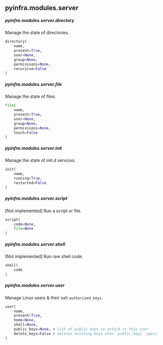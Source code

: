 ## pyinfra.modules.server


##### pyinfra.modules.server.directory

Manage the state of directories.

```py
directory(
    name,
    present=True,
    user=None,
    group=None,
    permissions=None,
    recursive=False
)
```


##### pyinfra.modules.server.file

Manage the state of files.

```py
file(
    name,
    present=True,
    user=None,
    group=None,
    permissions=None,
    touch=False
)
```


##### pyinfra.modules.server.init

Manage the state of init.d services.

```py
init(
    name,
    running=True,
    restarted=False
)
```


##### pyinfra.modules.server.script

[Not implemented] Run a script or file.

```py
script(
    code=None,
    file=None
)
```


##### pyinfra.modules.server.shell

[Not implemented] Run raw shell code.

```py
shell(
    code
)
```


##### pyinfra.modules.server.user

Manage Linux users & their ssh `authorized_keys`.

```py
user(
    name,
    present=True,
    home=None,
    shell=None,
    public_keys=None, # list of public keys to attach to this user
    delete_keys=False # deletes existing keys when `public_keys` specified
)
```
